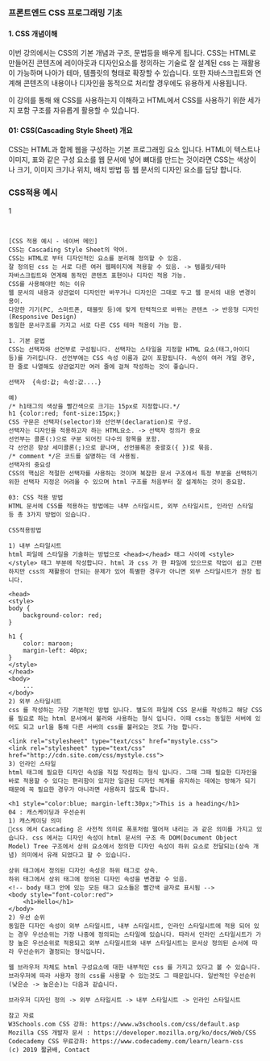 ### 프론트엔드  CSS 프로그래밍 기초

#### 1. CSS 개념이해

이번 강의에서는 CSS의 기본 개념과 구조, 문법등을 배우게 됩니다. 
CSS는 HTML로 만들어진 콘텐츠에 레이아웃과 디자인요소를 정의하는 기술로 잘 설계된 css 는 재활용이 가능하며 나아가 테마, 템플릿의 형태로 확장할 수 있습니다. 
또한 자바스크립트와 연계해 콘텐츠의 내용이나 디자인을 동적으로 처리할 경우에도 유용하게 사용됩니다.

이 강의를 통해 왜 CSS를 사용하는지 이해하고 HTML에서 CSS를 사용하기 위한 세가지 포함 구조를 자유롭게 활용할 수 있습니다.

#### 01: CSS(Cascading Style Sheet) 개요
CSS는 HTML과 함께 웹을 구성하는 기본 프로그래밍 요소 입니다. 
HTML이 텍스트나 이미지, 표와 같은 구성 요소를 웹 문서에 넣어 뼈대를 만드는 것이라면 CSS는 색상이나 크기, 이미지 크기나 위치, 배치 방법 등 웹 문서의 디자인 요소를 담당 합니다.

### CSS적용 예시

1
```


[CSS 적용 예시 - 네이버 메인]
CSS는 Cascading Style Sheet의 약어.
CSS는 HTML로 부터 디자인적인 요소를 분리해 정의할 수 있음.
잘 정의된 css 는 서로 다른 여러 웹페이지에 적용할 수 있음. -> 템플릿/테마
자바스크립트와 연계해 동적인 콘텐츠 표현이나 디자인 적용 가능.
CSS를 사용해야만 하는 이유
웹 문서의 내용과 상관없이 디자인만 바꾸거나 디자인은 그대로 두고 웹 문서의 내용 변경이 용이.
다양한 기기(PC, 스마트폰, 태블릿 등)에 맞게 탄력적으로 바뀌는 콘텐츠 -> 반응형 디자인(Responsive Design)
동일한 문서구조를 가지고 서로 다른 CSS 테마 적용이 가능 함.

1. 기본 문법
CSS는 선택자와 선언부로 구성됩니다. 선택자는 스타일을 지정할 HTML 요소(태그,아이디 등)를 가리킵니다. 선언부에는 CSS 속성 이름과 값이 포함됩니다. 속성이 여러 개일 경우, 한 줄로 나열해도 상관없지만 여러 줄에 걸쳐 작성하는 것이 좋습니다.

선택자  {속성:값; 속성:값....}

예)
/* h1태그의 색상을 빨간색으로 크기는 15px로 지정합니다.*/
h1 {color:red; font-size:15px;}
CSS 구문은 선택자(selector)와 선언부(declaration)로 구성.
선택자는 디자인을 적용하고자 하는 HTML요소. -> 선택자 정의가 중요
선언부는 콜론(:)으로 구분 되어진 다수의 항목을 포함.
각 선언은 항상 세미콜론(;)으로 끝나며, 선언블록은 중괄호({ })로 묶음.
/* comment */은 코드를 설명하는 데 사용됨.
선택자의 중요성
CSS의 핵심은 적절한 선택자를 사용하는 것이며 복잡한 문서 구조에서 특정 부분을 선택하기 위한 선택자 지정은 어려울 수 있으며 html 구조를 처음부터 잘 설계하는 것이 중요함.

03: CSS 적용 방법
HTML 문서에 CSS를 적용하는 방법에는 내부 스타일시트, 외부 스타일시트, 인라인 스타일 등 총 3가지 방법이 있습니다.

CSS적용방법

1) 내부 스타일시트
html 파일에 스타일을 기술하는 방법으로 <head></head> 태그 사이에 <style></style> 태그 부분에 작성합니다. html 과 css 가 한 파일에 있으므로 작업이 쉽고 간편하지만 css의 재활용이 안되는 문제가 있어 특별한 경우가 아니면 외부 스타일시트가 권장 됩니다.

<head>
<style>
body {
    background-color: red;
}

h1 {
    color: maroon;
    margin-left: 40px;
} 
</style>
</head>
<body>
    ...
</body>
2) 외부 스타일시트
css 를 작성하는 가장 기본적인 방법 입니다. 별도의 파일에 CSS 문서를 작성하고 해당 CSS를 필요로 하는 html 문서에서 불러와 사용하는 형식 입니다. 이때 css는 동일한 서버에 있어도 되고 url을 통해 다른 서버의 css를 불러오는 것도 가능 합니다.

<link rel="stylesheet" type="text/css" href="mystyle.css">
<link rel="stylesheet" type="text/css" href="http://cdn.site.com/css/mystyle.css">
3) 인라인 스타일
html 태그에 필요한 디자인 속성을 직접 작성하는 형식 입니다. 그때 그때 필요한 디자인을 바로 적용할 수 있다는 편리함이 있지만 일관된 디자인 체계를 유지하는 데에는 방해가 되기 때문에 꼭 필요한 경우가 아니라면 사용하지 않도록 합니다.

<h1 style="color:blue; margin-left:30px;">This is a heading</h1>
04 : 캐스케이딩과 우선순위
1) 캐스케이딩 의미
css 에서 Cascading 은 사전적 의미로 폭포처럼 떨어져 내리는 과 같은 의미를 가지고 있습니다. css 에서는 디자인 속성이 html 문서의 구조 즉 DOM(Document Object Model) Tree 구조에서 상위 요소에서 정의한 디자인 속성이 하위 요소로 전달되는(상속 개념) 의미에서 유래 되었다고 할 수 있습니다.

상위 태그에서 정의된 디자인 속성은 하위 태그로 상속.
하위 태그에서 상위 태그에 정의된 디자인 속성을 변경할 수 있음.
<!-- body 태그 안에 있는 모든 태그 요소들은 빨간색 글자로 표시됨 -->
<body style="font-color:red">
    <h1>Hello</h1>
</body>
2) 우선 순위
동일한 디자인 속성이 외부 스타일시트, 내부 스타일시트, 인라인 스타일시트에 적용 되어 있는 경우 우선순위는 가장 나중에 정의되는 스타일에 있습니다. 따라서 인라인 스타일시트가 가장 높은 우선순위로 적용되고 외부 스타일시트와 내부 스타일시트는 문서상 정의된 순서에 따라 우선순위가 결정되는 형식입니다.

웹 브라우저 자체도 html 구성요소에 대한 내부적인 css 를 가지고 있다고 볼 수 있습니다. 브라우저에 따라 사용자 정의 css를 사용할 수 있는것도 그 때문입니다. 일반적인 우선순위(낮은순 -> 높은순)는 다음과 같습니다.

브라우저 디자인 정의 -> 외부 스타일시트 -> 내부 스타일시트 -> 인라인 스타일시트

참고 자료
W3Schools.com CSS 강좌: https://www.w3schools.com/css/default.asp
Mozilla CSS 개발자 문서 : https://developer.mozilla.org/ko/docs/Web/CSS
Codecademy CSS 무료강좌: https://www.codecademy.com/learn/learn-css
(c) 2019 짧굵배, Contact  
```